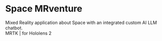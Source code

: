 # Space MRventure
Mixed Reality application about Space with an integrated custom AI LLM chatbot.  
MRTK | for Hololens 2
